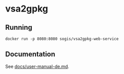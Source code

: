 # vsa2gpkg

## Running
```
docker run -p 8080:8080 sogis/vsa2gpkg-web-service
```

## Documentation
See [docs/user-manual-de.md](docs/user-manual-de.md).